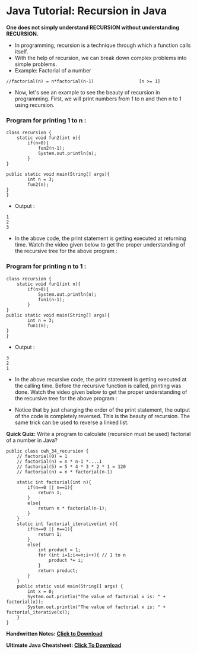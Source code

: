 # Java Tutorial: Recursion in Java

**One does not simply understand RECURSION without understanding RECURSION.**

- In programming, recursion is a technique through which a function calls itself.
- With the help of recursion, we can break down complex problems into simple problems.
- Example: Factorial of a number
```
//factorial(n) = n*factorial(n-1)                 [n >= 1]
```

- Now, let's see an example to see the beauty of recursion in programming. First, we will print numbers from 1 to n and then n to 1 using recursion.

### Program for printing 1 to n : 

```
class recursion {
    static void fun2(int n){
        if(n>0){
            fun2(n-1);
            System.out.println(n);
        }
}

public static void main(String[] args){
        int n = 3;
        fun2(n);
}
}
```

- Output :
```
1
2
3
```

- In the above code, the print statement is getting executed at returning time. Watch the video given below to get the proper understanding of the recursive tree for the above program :

### Program for printing n to 1 : 
```
class recursion {
    static void fun1(int n){
        if(n>0){
            System.out.println(n);
            fun1(n-1);
        }
}
public static void main(String[] args){
        int n = 3;
        fun1(n);
}
}
```

- Output :
```
3
2
1
```
- In the above recursive code, the print statement is getting executed at the calling time. Before the recursive function is called, printing was done. Watch the video given below to get the proper understanding of the recursive tree for the above program :

- Notice that by just changing the order of the print statement, the output of the code is completely reversed. This is the beauty of recursion. The same trick can be used to reverse a linked list.

**Quick Quiz:** Write a program to calculate (recursion must be used) factorial of a number in Java?

```
public class cwh_34_recursion {
    // factorial(0) = 1
    // factorial(n) = n * n-1 *....1
    // factorial(5) = 5 * 4 * 3 * 2 * 1 = 120
    // factorial(n) = n * factorial(n-1)

    static int factorial(int n){
        if(n==0 || n==1){
            return 1;
        }
        else{
            return n * factorial(n-1);
        }
    }
    static int factorial_iterative(int n){
        if(n==0 || n==1){
            return 1;
        }
        else{
            int product = 1;
            for (int i=1;i<=n;i++){ // 1 to n
                product *= i;
            }
            return product;
        }
    }
    public static void main(String[] args) {
        int x = 0;
        System.out.println("The value of factorial x is: " + factorial(x));
        System.out.println("The value of factorial x is: " + factorial_iterative(x));
    }
}
```

**Handwritten Notes: [Click to Download](https://api.codewithharry.com/media/videoSeriesFiles/courseFiles/java-tutorials-for-beginners-34/Ch7.pdf)**

**Ultimate Java Cheatsheet: [Click To Download](https://api.codewithharry.com/media/videoSeriesFiles/courseFiles/java-tutorials-for-beginners-34/UltimateJavaCheatSheet.pdf)**
